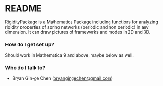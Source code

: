 # README #

RigidityPackage is a Mathematica Package including functions for analyzing rigidity properties of spring networks (periodic and non periodic) in any dimension.  It can draw pictures of frameworks and modes in 2D and 3D.

### How do I get set up? ###

Should work in Mathematica 9 and above, maybe below as well.

### Who do I talk to? ###

* Bryan Gin-ge Chen (bryangingechen@gmail.com)